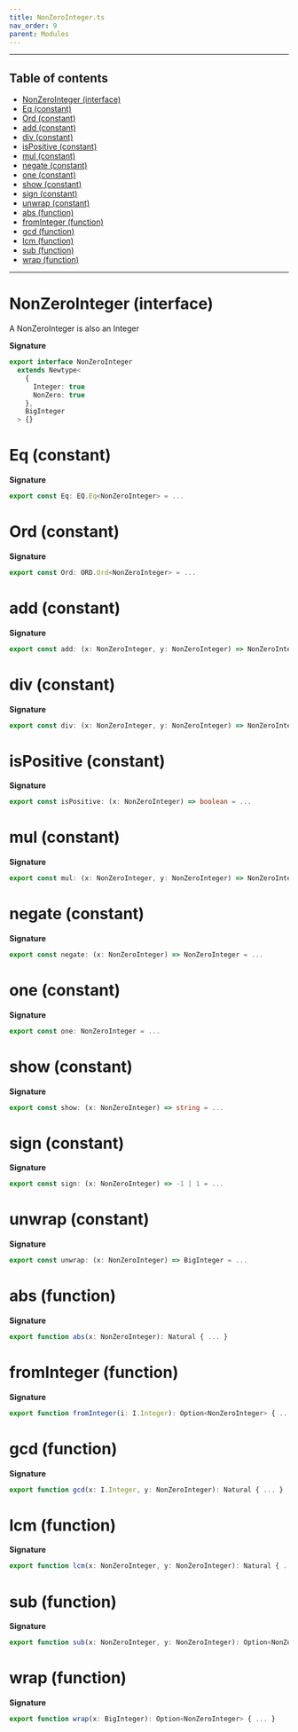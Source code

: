 ```yaml
---
title: NonZeroInteger.ts
nav_order: 9
parent: Modules
---
```


---

<h2 class="text-delta">Table of contents</h2>

- [NonZeroInteger (interface)](#nonzerointeger-interface)
- [Eq (constant)](#eq-constant)
- [Ord (constant)](#ord-constant)
- [add (constant)](#add-constant)
- [div (constant)](#div-constant)
- [isPositive (constant)](#ispositive-constant)
- [mul (constant)](#mul-constant)
- [negate (constant)](#negate-constant)
- [one (constant)](#one-constant)
- [show (constant)](#show-constant)
- [sign (constant)](#sign-constant)
- [unwrap (constant)](#unwrap-constant)
- [abs (function)](#abs-function)
- [fromInteger (function)](#frominteger-function)
- [gcd (function)](#gcd-function)
- [lcm (function)](#lcm-function)
- [sub (function)](#sub-function)
- [wrap (function)](#wrap-function)

---

# NonZeroInteger (interface)

A NonZeroInteger is also an Integer

**Signature**

```ts
export interface NonZeroInteger
  extends Newtype<
    {
      Integer: true
      NonZero: true
    },
    BigInteger
  > {}
```

# Eq (constant)

**Signature**

```ts
export const Eq: EQ.Eq<NonZeroInteger> = ...
```

# Ord (constant)

**Signature**

```ts
export const Ord: ORD.Ord<NonZeroInteger> = ...
```

# add (constant)

**Signature**

```ts
export const add: (x: NonZeroInteger, y: NonZeroInteger) => NonZeroInteger = ...
```

# div (constant)

**Signature**

```ts
export const div: (x: NonZeroInteger, y: NonZeroInteger) => NonZeroInteger = ...
```

# isPositive (constant)

**Signature**

```ts
export const isPositive: (x: NonZeroInteger) => boolean = ...
```

# mul (constant)

**Signature**

```ts
export const mul: (x: NonZeroInteger, y: NonZeroInteger) => NonZeroInteger = ...
```

# negate (constant)

**Signature**

```ts
export const negate: (x: NonZeroInteger) => NonZeroInteger = ...
```

# one (constant)

**Signature**

```ts
export const one: NonZeroInteger = ...
```

# show (constant)

**Signature**

```ts
export const show: (x: NonZeroInteger) => string = ...
```

# sign (constant)

**Signature**

```ts
export const sign: (x: NonZeroInteger) => -1 | 1 = ...
```

# unwrap (constant)

**Signature**

```ts
export const unwrap: (x: NonZeroInteger) => BigInteger = ...
```

# abs (function)

**Signature**

```ts
export function abs(x: NonZeroInteger): Natural { ... }
```

# fromInteger (function)

**Signature**

```ts
export function fromInteger(i: I.Integer): Option<NonZeroInteger> { ... }
```

# gcd (function)

**Signature**

```ts
export function gcd(x: I.Integer, y: NonZeroInteger): Natural { ... }
```

# lcm (function)

**Signature**

```ts
export function lcm(x: NonZeroInteger, y: NonZeroInteger): Natural { ... }
```

# sub (function)

**Signature**

```ts
export function sub(x: NonZeroInteger, y: NonZeroInteger): Option<NonZeroInteger> { ... }
```

# wrap (function)

**Signature**

```ts
export function wrap(x: BigInteger): Option<NonZeroInteger> { ... }
```
